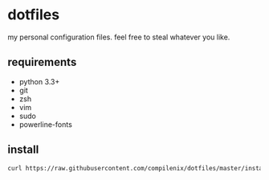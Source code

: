 # dotfiles

my personal configuration files. feel free to steal whatever you like.

## requirements
- python 3.3+
- git
- zsh
- vim
- sudo
- powerline-fonts

## install
```sh
curl https://raw.githubusercontent.com/compilenix/dotfiles/master/install.sh | bash
```

